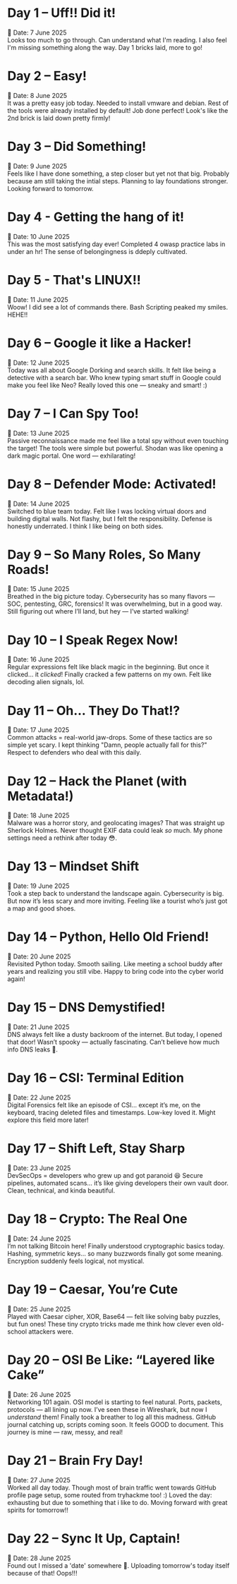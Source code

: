 # Day 1 – Uff!! Did it!
📅 Date: 7 June 2025  
Looks too much to go through. Can understand what I'm reading. I also feel I'm missing something along the way. Day 1 bricks laid, more to go!

 # Day 2 – Easy!
📅 Date: 8 June 2025  
It was a pretty easy job today. Needed to install vmware and debian. Rest of the tools were already installed by default! Job done perfect! Look's like the 2nd brick is laid down pretty firmly!

 # Day 3 – Did Something!
📅 Date: 9 June 2025  
Feels like I have done something, a step closer but yet not that big. Probably because am still taking the intial steps. Planning to lay foundations stronger. Looking forward to tomorrow. 

# Day 4 - Getting the hang of it!
📅 Date: 10 June 2025  
This was the most satisfying day ever! Completed 4 owasp practice labs in under an hr! The sense of belongingness is ddeply cultivated. 

# Day 5 - That's LINUX!!
📅 Date: 11 June 2025  
Woow! I did see a lot of commands there. Bash Scripting peaked my smiles. HEHE!! 

# Day 6 – Google it like a Hacker!
📅 Date: 12 June 2025  
Today was all about Google Dorking and search skills. It felt like being a detective with a search bar. Who knew typing smart stuff in Google could make you feel like Neo? Really loved this one — sneaky and smart! :)

# Day 7 – I Can Spy Too!
📅 Date: 13 June 2025  
Passive reconnaissance made me feel like a total spy without even touching the target! The tools were simple but powerful. Shodan was like opening a dark magic portal. One word — exhilarating!

# Day 8 – Defender Mode: Activated!
📅 Date: 14 June 2025  
Switched to blue team today. Felt like I was locking virtual doors and building digital walls. Not flashy, but I felt the responsibility. Defense is honestly underrated. I think I like being on both sides.

# Day 9 – So Many Roles, So Many Roads!
📅 Date: 15 June 2025  
Breathed in the big picture today. Cybersecurity has so many flavors — SOC, pentesting, GRC, forensics! It was overwhelming, but in a good way. Still figuring out where I’ll land, but hey — I’ve started walking!

# Day 10 – I Speak Regex Now!
📅 Date: 16 June 2025  
Regular expressions felt like black magic in the beginning. But once it clicked... it *clicked*! Finally cracked a few patterns on my own. Felt like decoding alien signals, lol.

# Day 11 – Oh... They Do That!?
📅 Date: 17 June 2025  
Common attacks = real-world jaw-drops. Some of these tactics are so simple yet scary. I kept thinking "Damn, people actually fall for this?" Respect to defenders who deal with this daily.

# Day 12 – Hack the Planet (with Metadata!)
📅 Date: 18 June 2025  
Malware was a horror story, and geolocating images? That was straight up Sherlock Holmes. Never thought EXIF data could leak *so* much. My phone settings need a rethink after today 😳.

# Day 13 – Mindset Shift
📅 Date: 19 June 2025  
Took a step back to understand the landscape again. Cybersecurity is big. But now it’s less scary and more inviting. Feeling like a tourist who’s just got a map and good shoes.

# Day 14 – Python, Hello Old Friend!
📅 Date: 20 June 2025  
Revisited Python today. Smooth sailing. Like meeting a school buddy after years and realizing you still vibe. Happy to bring code into the cyber world again!

# Day 15 – DNS Demystified!
📅 Date: 21 June 2025  
DNS always felt like a dusty backroom of the internet. But today, I opened that door! Wasn’t spooky — actually fascinating. Can’t believe how much info DNS leaks 👀.

# Day 16 – CSI: Terminal Edition
📅 Date: 22 June 2025  
Digital Forensics felt like an episode of CSI... except it’s me, on the keyboard, tracing deleted files and timestamps. Low-key loved it. Might explore this field more later!

# Day 17 – Shift Left, Stay Sharp
📅 Date: 23 June 2025  
DevSecOps = developers who grew up and got paranoid 😆 Secure pipelines, automated scans... it’s like giving developers their own vault door. Clean, technical, and kinda beautiful.

# Day 18 – Crypto: The Real One
📅 Date: 24 June 2025  
I’m not talking Bitcoin here! Finally understood cryptographic basics today. Hashing, symmetric keys... so many buzzwords finally got some meaning. Encryption suddenly feels logical, not mystical.

# Day 19 – Caesar, You’re Cute
📅 Date: 25 June 2025  
Played with Caesar cipher, XOR, Base64 — felt like solving baby puzzles, but fun ones! These tiny crypto tricks made me think how clever even old-school attackers were.

# Day 20 – OSI Be Like: “Layered like Cake”
📅 Date: 26 June 2025  
Networking 101 again. OSI model is starting to feel natural. Ports, packets, protocols — all lining up now. I’ve seen these in Wireshark, but now I *understand* them! Finally took a breather to log all this madness. GitHub journal catching up, scripts coming soon. It feels GOOD to document. This journey is mine — raw, messy, and real!

# Day 21 – Brain Fry Day!
📅 Date: 27 June 2025  
Worked all day today. Though most of brain traffic went towards GitHub profile page setup, some routed from tryhackme too! :)
Loved the day: exhausting but due to something that i like to do. Moving forward with great spirits for tomorrow!!

# Day 22 – Sync It Up, Captain!
📅 Date: 28 June 2025  
Found out I missed a 'date' somewhere 🥲. Uploading tomorrow's today itself because of that! Oops!!!

